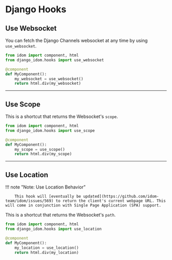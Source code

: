# Django Hooks

## Use Websocket

You can fetch the Django Channels websocket at any time by using `use_websocket`.

```python
from idom import component, html
from django_idom.hooks import use_websocket

@component
def MyComponent():
    my_websocket = use_websocket()
    return html.div(my_websocket)
```

---

## Use Scope

This is a shortcut that returns the Websocket's `scope`.

```python
from idom import component, html
from django_idom.hooks import use_scope

@component
def MyComponent():
    my_scope = use_scope()
    return html.div(my_scope)
```

---

## Use Location

!!! note "Note: Use Location Behavior"

        This hook will [eventually be updated](https://github.com/idom-team/idom/issues/569) to return the client's current webpage URL. This will come in conjunction with Single Page Application (SPA) support.

This is a shortcut that returns the Websocket's `path`.

```python
from idom import component, html
from django_idom.hooks import use_location

@component
def MyComponent():
    my_location = use_location()
    return html.div(my_location)
```
